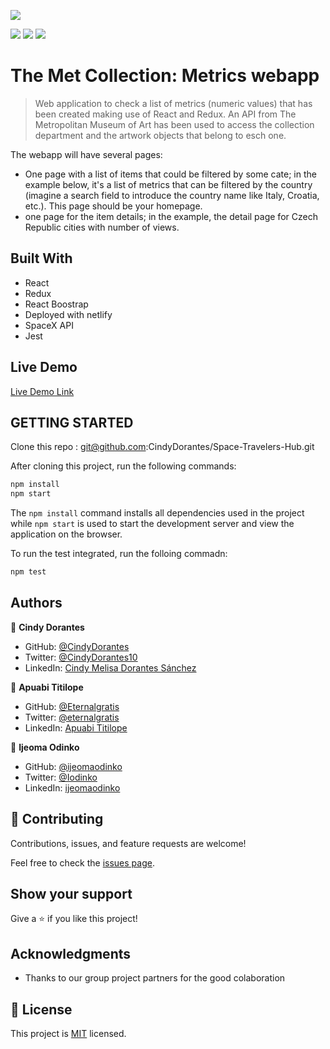 ![](https://img.shields.io/badge/Microverse-blueviolet) 

![](https://img.shields.io/badge/React-20232A?style=for-the-badge&logo=react&logoColor=61DAFB) ![](https://img.shields.io/badge/Redux-593D88?style=for-the-badge&logo=redux&logoColor=white) ![](https://img.shields.io/badge/Jest-C21325?style=for-the-badge&logo=jest&logoColor=white)

# The Met Collection: Metrics webapp

>  Web application to check a list of metrics (numeric values) that has been created making use of React and Redux. An API from The Metropolitan Museum of Art has been used to access the collection department and the artwork objects that belong to esch one.

The webapp will have several pages:

- One page with a list of items that could be filtered by some cate; in the example below, it's a list of metrics that can be filtered by the country (imagine a search field to introduce the country name like Italy, Croatia, etc.). This page should be your homepage.
- one page for the item details; in the example, the detail page for Czech Republic cities with number of views.


## Built With

- React
- Redux
- React Boostrap
- Deployed with netlify
- SpaceX API
- Jest

## Live Demo

[Live Demo Link](https://space-travelers-hub-1088.netlify.app/)


## GETTING STARTED

Clone this repo : git@github.com:CindyDorantes/Space-Travelers-Hub.git

After cloning this project, run the following commands:

```markdown
npm install
npm start
```

The `npm install` command installs all dependencies used in the project while `npm start` is used to start the development server and view the application on the browser.

To run the test integrated, run the folloing commadn:

```markdown
npm test
```


## Authors

 👤 **Cindy Dorantes**

- GitHub: [@CindyDorantes](https://github.com/CindyDorantes)
- Twitter: [@CindyDorantes10](https://twitter.com/CindyDorantes10)
- LinkedIn: [Cindy Melisa Dorantes Sánchez](https://www.linkedin.com/in/cindydorantessanchez/)

👤 **Apuabi Titilope**

- GitHub: [@Eternalgratis](https://github.com/Eternalgratis)
- Twitter: [@eternalgratis](https://twitter.com/eternalgratis)
- LinkedIn: [Apuabi Titilope](https://www.linkedin.com/in/titilope-apuabi/)

👤 **Ijeoma Odinko**

- GitHub: [@ijeomaodinko](https://github.com/ijeomaodinko)
- Twitter: [@Iodinko](https://twitter.com/iodinko)
- LinkedIn: [ijeomaodinko](https://linkedin.com/in/ijeomaodinko)



## 🤝 Contributing

Contributions, issues, and feature requests are welcome!

Feel free to check the [issues page](../../issues/).

## Show your support

Give a ⭐️ if you like this project!

## Acknowledgments

- Thanks to our group project partners for the good colaboration

## 📝 License

This project is [MIT](./MIT.md) licensed.
